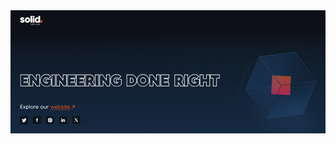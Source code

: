 <svg width="830" height="325" viewBox="0 0 830 325" fill="none" xmlns="http://www.w3.org/2000/svg">
<g clip-path="url(#clip0_800_583)">
<rect width="830" height="325" fill="#0D1117"/>
<mask id="mask0_800_583" style="mask-type:alpha" maskUnits="userSpaceOnUse" x="0" y="0" width="830" height="325">
<path d="M0 1.99999C0 0.895423 0.895431 0 2 0H830V325H2C0.895429 325 0 324.105 0 323V1.99999Z" fill="white"/>
</mask>
<g mask="url(#mask0_800_583)">
<rect opacity="0.2" width="830" height="324.773" fill="url(#paint0_linear_800_583)"/>
</g>
<g opacity="0.6" filter="url(#filter0_f_800_583)">
<path d="M669.071 309.673L612.787 214.087L712.96 210.379L784.747 255.812L797.311 333.786L669.071 309.673Z" fill="url(#paint1_linear_800_583)"/>
</g>
<path opacity="0.7" d="M619.697 208.744L717.303 199.021L771.735 272.081" stroke="url(#paint2_linear_800_583)"/>
<rect opacity="0.7" width="49.5434" height="49.5434" transform="matrix(-0.99851 -0.0545659 -0.0545659 0.99851 739.094 174.234)" fill="url(#paint3_linear_800_583)"/>
<g filter="url(#filter1_b_800_583)">
<path d="M712.876 197.807L676.045 285.921L770.989 273.861L807.826 185.73L712.876 197.807Z" fill="url(#paint4_linear_800_583)" fill-opacity="0.2"/>
<path d="M807.032 186.335L713.225 198.266L676.84 285.316L770.639 273.402L807.032 186.335Z" stroke="url(#paint5_linear_800_583)"/>
</g>
<g filter="url(#filter2_b_800_583)">
<path d="M712.873 197.805L655.683 121.624L618.845 209.755L676.043 285.92L712.873 197.805Z" fill="url(#paint6_linear_800_583)" fill-opacity="0.2"/>
<path d="M675.918 284.921L712.301 197.876L655.807 122.623L619.417 209.684L675.918 284.921Z" stroke="url(#paint7_linear_800_583)"/>
</g>
<g filter="url(#filter3_b_800_583)">
<path d="M807.823 185.738L750.626 109.574L655.682 121.634L712.873 197.815L807.823 185.738Z" fill="url(#paint8_linear_800_583)" fill-opacity="0.2"/>
<path d="M713.098 197.282L806.907 185.351L750.401 110.106L656.599 122.021L713.098 197.282Z" stroke="url(#paint9_linear_800_583)"/>
</g>
<g opacity="0.4">
<path opacity="0.6" d="M637.756 129.45L603.232 211.265L657.223 283.852" stroke="url(#paint10_linear_800_583)"/>
<path opacity="0.6" d="M636.424 119.182L596.61 212.069L649.859 283.707" stroke="url(#paint11_linear_800_583)"/>
</g>
<g opacity="0.4">
<path opacity="0.6" d="M806.213 168.391L754.4 96.2721L666.035 109.055" stroke="url(#paint12_linear_800_583)"/>
<path opacity="0.6" d="M815.671 172.597L757.169 90.1909L670 102.836" stroke="url(#paint13_linear_800_583)"/>
</g>
<path d="M27.6666 27.6055C28.2902 28.3247 29.8278 28.9326 30.8614 28.9326C31.895 28.9326 32.7407 28.7614 32.7407 28.3076C32.7407 27.8538 31.9206 27.6825 30.0926 27.3657C28.1706 27.0318 26.6757 26.1584 26.0521 25.268C25.6934 24.7628 25.4542 23.8209 25.4542 22.999C25.4542 20.6358 27.7862 18.6836 30.8614 18.6836C33.5265 18.6836 35.0897 19.2658 36.559 20.5416L33.9366 23.3415C33.1678 22.8877 32.2025 22.5709 31.2458 22.5452C29.4178 22.4938 29.2725 23.3415 30.4001 23.487C33.5778 23.9237 35.3033 24.1121 36.4138 25.5591C37.0374 26.3554 37.2765 27.2458 37.2765 28.162C37.2765 30.8334 34.7054 33.0082 30.8528 33.0082C28.7344 33.0082 26.4024 32.0236 24.9844 30.6708L27.6666 27.6055Z" fill="#F4F3F0"/>
<path d="M51.9075 25.8494C51.9075 29.8223 48.7298 33.0075 44.7662 33.0075C40.8027 33.0075 37.625 29.8223 37.625 25.8494C37.625 21.8766 40.8027 18.6914 44.7662 18.6914C48.7298 18.6914 51.9075 21.868 51.9075 25.8494ZM42.1438 25.8494C42.1438 27.4163 43.3739 28.6664 44.7662 28.6664C46.2099 28.6664 47.3887 27.4163 47.3887 25.8494C47.3887 24.2826 46.2099 23.0325 44.7662 23.0325C43.3653 23.0239 42.1438 24.2826 42.1438 25.8494Z" fill="#F4F3F0"/>
<path d="M57.2046 32.3557H52.6602V15H57.2046V32.3557Z" fill="#F4F3F0"/>
<path d="M63.0288 15H58.4844V19.3325H63.0288V15Z" fill="#F4F3F0"/>
<path d="M63.0288 20.6172H58.4844V32.3475H63.0288V20.6172Z" fill="#F4F3F0"/>
<path d="M73.5464 15H78.0908V32.3557H73.5464V31.371C72.9655 32.2358 71.838 33.0064 70.0868 33.0064C66.5504 33.0064 63.7656 29.9925 63.7656 25.797C63.7656 21.8241 66.166 18.7075 70.1381 18.7075C71.7013 18.7075 73.051 19.4267 73.5549 20.1802V15H73.5464ZM68.3101 25.8655C68.3101 27.4324 69.2924 28.9051 70.9325 28.9051C72.2565 28.9051 73.5549 27.9889 73.5549 25.8655C73.5549 23.8191 72.4701 22.8088 70.9325 22.8088C69.506 22.8088 68.3101 23.8705 68.3101 25.8655Z" fill="#F4F3F0"/>
<path d="M53.6109 38.5916C54.1661 38.5916 54.5249 38.3433 54.5249 37.9751C54.5249 37.6241 53.9099 37.5299 53.5853 37.4699C52.7738 37.3158 52.4321 37.0932 52.4321 36.6223C52.4321 36.0743 52.9275 35.6719 53.5938 35.6719C54.1576 35.6719 54.4908 35.8517 54.7983 36.1599L54.4993 36.4339C54.3284 36.2627 54.0722 36.0743 53.6365 36.0743C53.1155 36.0743 52.8336 36.2627 52.8336 36.6052C52.8336 36.8706 53.2351 36.999 53.6109 37.0675C54.2259 37.1703 54.9264 37.273 54.9264 38.0265C54.9264 38.4974 54.4566 39.0026 53.6109 39.0026C53.0471 39.0026 52.62 38.7543 52.3125 38.3775L52.6286 38.1121C52.7567 38.2577 53.0386 38.5916 53.6109 38.5916Z" fill="#F4F3F0"/>
<path d="M58.9667 37.333C58.9667 38.2577 58.2321 38.994 57.3095 38.994C56.387 38.994 55.6523 38.2577 55.6523 37.333C55.6523 36.4082 56.387 35.6719 57.3095 35.6719C58.2321 35.6719 58.9667 36.4082 58.9667 37.333ZM56.0538 37.333C56.0538 38.0265 56.6176 38.5916 57.3095 38.5916C58.0014 38.5916 58.5652 38.0265 58.5652 37.333C58.5652 36.6394 58.0014 36.0743 57.3095 36.0743C56.6176 36.0743 56.0538 36.6394 56.0538 37.333Z" fill="#F4F3F0"/>
<path d="M60.3528 35.6113V35.8168H60.9422V36.2192H60.3528V38.8393H59.9513V36.2192H59.6523V35.8168H59.9513V35.5685C59.9513 34.8407 60.2759 34.6523 60.7286 34.6523C60.8568 34.6523 60.9764 34.6695 61.1216 34.7037L61.0191 35.0805C60.6091 35.0034 60.3528 35.012 60.3528 35.6113Z" fill="#F4F3F0"/>
<path d="M62.7709 38.9916C62.2498 38.9916 62.1046 38.632 62.1046 38.0327V36.2175H61.7031V35.815H62.1046V34.8047H62.5061V35.815H63.1724V36.2175H62.5061V38.144C62.5061 38.5121 62.6855 38.6663 63.1297 38.4779L63.2236 38.8718C63.1638 38.9231 62.9332 38.9916 62.7709 38.9916Z" fill="#F4F3F0"/>
<path d="M68.4646 35.8164L67.3797 38.8389H66.9783L66.1753 36.4072L65.3723 38.8389H64.9708L63.8945 35.8164H64.3302L65.1759 38.2138L65.9703 35.8164H66.4059L67.1918 38.2138L68.0375 35.8164H68.4646V35.8164Z" fill="#F4F3F0"/>
<path d="M71.7198 38.8407H71.3183V38.4468C71.1902 38.7122 70.6777 38.9948 70.131 38.9948C69.4476 38.9948 68.918 38.5838 68.918 37.9331C68.918 37.4364 69.2853 36.9484 70.1993 36.9484C70.6606 36.9484 71.0877 37.0083 71.2671 37.0255C71.2244 36.6487 71.1475 36.0494 70.2933 36.0494C69.8234 36.0494 69.4561 36.2377 69.2853 36.3576L69.0803 36.0408C69.4305 35.7668 69.9259 35.6641 70.2335 35.6641C70.8741 35.6641 71.2329 35.8781 71.4379 36.2035C71.66 36.546 71.7027 37.034 71.7027 37.6334V38.8407H71.7198ZM71.2671 37.9502C71.3098 37.8474 71.3183 37.719 71.3098 37.4193C71.3098 37.4108 70.6349 37.3508 70.131 37.3508C69.6782 37.3508 69.328 37.5392 69.3195 37.9245C69.328 38.2927 69.5672 38.5924 70.1224 38.5924C70.8058 38.5924 71.1475 38.2242 71.2671 37.9502Z" fill="#F4F3F0"/>
<path d="M74.5226 35.8431L74.3005 36.2199C74.2322 36.1599 74.1468 36.0743 73.8478 36.0743C73.3438 36.0743 73.1046 36.5623 73.1046 36.9905V38.8399H72.7031V35.8174H73.1046V36.0657C73.2242 35.8945 73.6171 35.6719 73.9503 35.6719C74.1468 35.6719 74.3176 35.6976 74.5226 35.8431Z" fill="#F4F3F0"/>
<path d="M76.5456 38.994C75.606 38.994 74.9141 38.2577 74.9141 37.333C74.9141 36.4082 75.6231 35.6719 76.52 35.6719C77.3828 35.6719 78.0747 36.2969 78.0747 37.2216C78.0747 37.3672 78.0661 37.4528 78.032 37.5556H75.3155C75.3839 38.0522 75.7939 38.5916 76.5371 38.5916C77.1179 38.5916 77.4084 38.3176 77.5707 38.0864L77.9295 38.2748C77.6476 38.6687 77.2205 38.994 76.5456 38.994ZM76.5371 36.0743C75.8195 36.0743 75.3668 36.6137 75.3241 37.1531H77.6732C77.6476 36.5538 77.229 36.0743 76.5371 36.0743Z" fill="#F4F3F0"/>
<rect x="78.8203" y="26.8555" width="5.467" height="5.47985" fill="url(#paint14_linear_800_583)"/>
<mask id="path-31-outside-1_800_583" maskUnits="userSpaceOnUse" x="25" y="168" width="527" height="34" fill="black">
<rect fill="white" x="25" y="168" width="527" height="34"/>
<path d="M46.645 178.291H34.438V181.762H44.773V188.08H34.438V191.629H46.645V199H27.067V170.92H46.645V178.291ZM68.6565 186.013V170.92H76.0275V199H69.8265L58.2825 183.907V199H50.9115V170.92H57.1125L68.6565 186.013ZM94.3521 182.581H106.442V194.554C103.426 198.22 99.3961 200.053 94.3521 200.053C91.7001 200.105 89.1911 199.455 86.8251 198.103C84.4591 196.725 82.5871 194.853 81.2091 192.487C79.8571 190.121 79.2071 187.612 79.2591 184.96C79.2071 182.308 79.8571 179.812 81.2091 177.472C82.5871 175.106 84.4591 173.234 86.8251 171.856C89.1911 170.478 91.7001 169.815 94.3521 169.867C98.8761 169.867 102.412 171.336 104.96 174.274L99.6171 179.305C98.3691 177.927 96.5751 177.238 94.2351 177.238C91.9471 177.238 90.1011 177.953 88.6971 179.383C87.3191 180.813 86.6301 182.672 86.6301 184.96C86.6301 187.248 87.3191 189.107 88.6971 190.537C90.1271 191.915 91.9731 192.604 94.2351 192.604C96.2371 192.604 97.8491 192.123 99.0711 191.161V188.821L94.3521 188.86V182.581ZM117.126 199H109.755V170.92H117.126V199ZM139.23 186.013V170.92H146.601V199H140.4L128.856 183.907V199H121.485V170.92H127.686L139.23 186.013ZM170.424 178.291H158.217V181.762H168.552V188.08H158.217V191.629H170.424V199H150.846V170.92H170.424V178.291ZM194.152 178.291H181.945V181.762H192.28V188.08H181.945V191.629H194.152V199H174.574V170.92H194.152V178.291ZM221.467 199H213.277L208.324 190.303H205.789V199H198.418V170.92H209.572C212.328 170.92 214.655 171.856 216.553 173.728C218.477 175.6 219.439 177.862 219.439 180.514C219.439 182.1 219.062 183.582 218.308 184.96C217.554 186.312 216.514 187.43 215.188 188.314L221.467 199ZM205.789 178.291V183.985H208.285C209.507 183.985 210.443 183.712 211.093 183.166C211.743 182.62 212.068 181.866 212.068 180.904C212.068 179.162 210.924 178.291 208.636 178.291H205.789ZM231.46 199H224.089V170.92H231.46V199ZM253.564 186.013V170.92H260.935V199H254.734L243.19 183.907V199H235.819V170.92H242.02L253.564 186.013ZM279.259 182.581H291.349V194.554C288.333 198.22 284.303 200.053 279.259 200.053C276.607 200.105 274.098 199.455 271.732 198.103C269.366 196.725 267.494 194.853 266.116 192.487C264.764 190.121 264.114 187.612 264.166 184.96C264.114 182.308 264.764 179.812 266.116 177.472C267.494 175.106 269.366 173.234 271.732 171.856C274.098 170.478 276.607 169.815 279.259 169.867C283.783 169.867 287.319 171.336 289.867 174.274L284.524 179.305C283.276 177.927 281.482 177.238 279.142 177.238C276.854 177.238 275.008 177.953 273.604 179.383C272.226 180.813 271.537 182.672 271.537 184.96C271.537 187.248 272.226 189.107 273.604 190.537C275.034 191.915 276.88 192.604 279.142 192.604C281.144 192.604 282.756 192.123 283.978 191.161V188.821L279.259 188.86V182.581ZM331.994 184.96C332.072 188.73 330.694 192.032 327.86 194.866C325.052 197.7 321.75 199.078 317.954 199H307.229V170.92H317.954C320.424 170.868 322.751 171.492 324.935 172.792C327.119 174.066 328.848 175.795 330.122 177.979C331.422 180.163 332.046 182.49 331.994 184.96ZM314.6 178.291V191.629H317.798C319.774 191.629 321.412 191.018 322.712 189.796C323.986 188.548 324.623 186.936 324.623 184.96C324.623 182.958 323.986 181.359 322.712 180.163C321.412 178.915 319.774 178.291 317.798 178.291H314.6ZM364.392 184.96C364.444 187.612 363.781 190.121 362.403 192.487C361.025 194.853 359.153 196.725 356.787 198.103C354.447 199.455 351.951 200.105 349.299 200.053C346.647 200.105 344.138 199.455 341.772 198.103C339.406 196.725 337.534 194.853 336.156 192.487C334.804 190.121 334.154 187.612 334.206 184.96C334.154 182.308 334.804 179.812 336.156 177.472C337.534 175.106 339.406 173.234 341.772 171.856C344.138 170.478 346.647 169.815 349.299 169.867C353.355 169.789 356.904 171.271 359.946 174.313C362.988 177.355 364.47 180.904 364.392 184.96ZM343.839 179.461C342.331 180.969 341.577 182.802 341.577 184.96C341.577 187.118 342.331 188.964 343.839 190.498C345.347 192.006 347.167 192.76 349.299 192.76C351.431 192.76 353.251 192.006 354.759 190.498C356.267 188.964 357.021 187.118 357.021 184.96C357.021 182.802 356.267 180.969 354.759 179.461C353.251 177.927 351.431 177.16 349.299 177.16C347.167 177.16 345.347 177.927 343.839 179.461ZM385.379 186.013V170.92H392.75V199H386.549L375.005 183.907V199H367.634V170.92H373.835L385.379 186.013ZM416.574 178.291H404.367V181.762H414.702V188.08H404.367V191.629H416.574V199H396.996V170.92H416.574V178.291ZM456.534 199H448.344L443.391 190.303H440.856V199H433.485V170.92H444.639C447.395 170.92 449.722 171.856 451.62 173.728C453.544 175.6 454.506 177.862 454.506 180.514C454.506 182.1 454.129 183.582 453.375 184.96C452.621 186.312 451.581 187.43 450.255 188.314L456.534 199ZM440.856 178.291V183.985H443.352C444.574 183.985 445.51 183.712 446.16 183.166C446.81 182.62 447.135 181.866 447.135 180.904C447.135 179.162 445.991 178.291 443.703 178.291H440.856ZM466.527 199H459.156V170.92H466.527V199ZM484.847 182.581H496.937V194.554C493.921 198.22 489.891 200.053 484.847 200.053C482.195 200.105 479.686 199.455 477.32 198.103C474.954 196.725 473.082 194.853 471.704 192.487C470.352 190.121 469.702 187.612 469.754 184.96C469.702 182.308 470.352 179.812 471.704 177.472C473.082 175.106 474.954 173.234 477.32 171.856C479.686 170.478 482.195 169.815 484.847 169.867C489.371 169.867 492.907 171.336 495.455 174.274L490.112 179.305C488.864 177.927 487.07 177.238 484.73 177.238C482.442 177.238 480.596 177.953 479.192 179.383C477.814 180.813 477.125 182.672 477.125 184.96C477.125 187.248 477.814 189.107 479.192 190.537C480.622 191.915 482.468 192.604 484.73 192.604C486.732 192.604 488.344 192.123 489.566 191.161V188.821L484.847 188.86V182.581ZM524.274 199H516.903V188.626H507.387V199H500.016V170.92H507.387V181.255H516.903V170.92H524.274V199ZM549.687 178.291H542.199V199H534.828V178.291H527.301V170.92H549.687V178.291Z"/>
</mask>
<path d="M46.645 178.291V179.791H48.145V178.291H46.645ZM34.438 178.291V176.791H32.938V178.291H34.438ZM34.438 181.762H32.938V183.262H34.438V181.762ZM44.773 181.762H46.273V180.262H44.773V181.762ZM44.773 188.08V189.58H46.273V188.08H44.773ZM34.438 188.08V186.58H32.938V188.08H34.438ZM34.438 191.629H32.938V193.129H34.438V191.629ZM46.645 191.629H48.145V190.129H46.645V191.629ZM46.645 199V200.5H48.145V199H46.645ZM27.067 199H25.567V200.5H27.067V199ZM27.067 170.92V169.42H25.567V170.92H27.067ZM46.645 170.92H48.145V169.42H46.645V170.92ZM46.645 176.791H34.438V179.791H46.645V176.791ZM32.938 178.291V181.762H35.938V178.291H32.938ZM34.438 183.262H44.773V180.262H34.438V183.262ZM43.273 181.762V188.08H46.273V181.762H43.273ZM44.773 186.58H34.438V189.58H44.773V186.58ZM32.938 188.08V191.629H35.938V188.08H32.938ZM34.438 193.129H46.645V190.129H34.438V193.129ZM45.145 191.629V199H48.145V191.629H45.145ZM46.645 197.5H27.067V200.5H46.645V197.5ZM28.567 199V170.92H25.567V199H28.567ZM27.067 172.42H46.645V169.42H27.067V172.42ZM45.145 170.92V178.291H48.145V170.92H45.145ZM68.6565 186.013L67.4651 186.924L70.1565 190.443V186.013H68.6565ZM68.6565 170.92V169.42H67.1565V170.92H68.6565ZM76.0275 170.92H77.5275V169.42H76.0275V170.92ZM76.0275 199V200.5H77.5275V199H76.0275ZM69.8265 199L68.6351 199.911L69.0854 200.5H69.8265V199ZM58.2825 183.907L59.474 182.996L56.7825 179.477V183.907H58.2825ZM58.2825 199V200.5H59.7825V199H58.2825ZM50.9115 199H49.4115V200.5H50.9115V199ZM50.9115 170.92V169.42H49.4115V170.92H50.9115ZM57.1125 170.92L58.304 170.009L57.8537 169.42H57.1125V170.92ZM70.1565 186.013V170.92H67.1565V186.013H70.1565ZM68.6565 172.42H76.0275V169.42H68.6565V172.42ZM74.5275 170.92V199H77.5275V170.92H74.5275ZM76.0275 197.5H69.8265V200.5H76.0275V197.5ZM71.018 198.089L59.474 182.996L57.0911 184.818L68.6351 199.911L71.018 198.089ZM56.7825 183.907V199H59.7825V183.907H56.7825ZM58.2825 197.5H50.9115V200.5H58.2825V197.5ZM52.4115 199V170.92H49.4115V199H52.4115ZM50.9115 172.42H57.1125V169.42H50.9115V172.42ZM55.9211 171.831L67.4651 186.924L69.848 185.102L58.304 170.009L55.9211 171.831ZM94.3521 182.581V181.081H92.8521V182.581H94.3521ZM106.442 182.581H107.942V181.081H106.442V182.581ZM106.442 194.554L107.6 195.507L107.942 195.092V194.554H106.442ZM94.3521 200.053V198.553H94.3374L94.3226 198.553L94.3521 200.053ZM86.8251 198.103L86.0701 199.399L86.0808 199.405L86.8251 198.103ZM81.2091 192.487L79.9066 193.231L79.9129 193.242L81.2091 192.487ZM79.2591 184.96L80.7588 184.989L80.7593 184.96L80.7588 184.931L79.2591 184.96ZM81.2091 177.472L79.9129 176.717L79.9103 176.722L81.2091 177.472ZM86.8251 171.856L86.0701 170.56L86.0701 170.56L86.8251 171.856ZM94.3521 169.867L94.3227 171.367L94.3374 171.367H94.3521V169.867ZM104.96 174.274L105.988 175.366L107.037 174.379L106.093 173.291L104.96 174.274ZM99.6171 179.305L98.5052 180.312L99.5319 181.446L100.645 180.397L99.6171 179.305ZM88.6971 179.383L87.6267 178.332L87.6169 178.342L88.6971 179.383ZM88.6971 190.537L87.6169 191.578L87.6362 191.598L87.6562 191.617L88.6971 190.537ZM99.0711 191.161L99.9989 192.34L100.571 191.889V191.161H99.0711ZM99.0711 188.821H100.571V187.309L99.0587 187.321L99.0711 188.821ZM94.3521 188.86H92.8521V190.372L94.3645 190.36L94.3521 188.86ZM94.3521 184.081H106.442V181.081H94.3521V184.081ZM104.942 182.581V194.554H107.942V182.581H104.942ZM105.284 193.601C102.572 196.897 98.9797 198.553 94.3521 198.553V201.553C99.8124 201.553 104.28 199.543 107.6 195.507L105.284 193.601ZM94.3226 198.553C91.9493 198.6 89.7067 198.022 87.5693 196.801L86.0808 199.405C88.6754 200.888 91.4508 201.61 94.3815 201.553L94.3226 198.553ZM87.58 196.807C85.4382 195.559 83.7527 193.874 82.5052 191.732L79.9129 193.242C81.4214 195.832 83.4799 197.891 86.0701 199.399L87.58 196.807ZM82.5114 191.743C81.29 189.605 80.7122 187.363 80.7588 184.989L77.7593 184.931C77.7019 187.861 78.4241 190.637 79.9067 193.231L82.5114 191.743ZM80.7588 184.931C80.7122 182.557 81.2899 180.33 82.5079 178.222L79.9103 176.722C78.4242 179.294 77.7019 182.059 77.7593 184.989L80.7588 184.931ZM82.5052 178.227C83.7527 176.085 85.4382 174.4 87.58 173.152L86.0701 170.56C83.4799 172.068 81.4214 174.127 79.9129 176.717L82.5052 178.227ZM87.58 173.152C89.7162 171.908 91.955 171.32 94.3227 171.367L94.3815 168.367C91.4451 168.31 88.6659 169.048 86.0701 170.56L87.58 173.152ZM94.3521 171.367C98.5198 171.367 101.611 172.702 103.827 175.257L106.093 173.291C103.213 169.97 99.2324 168.367 94.3521 168.367V171.367ZM103.932 173.182L98.5888 178.213L100.645 180.397L105.988 175.366L103.932 173.182ZM100.729 178.298C99.1263 176.529 96.8813 175.738 94.2351 175.738V178.738C96.2688 178.738 97.6118 179.325 98.5052 180.312L100.729 178.298ZM94.2351 175.738C91.6066 175.738 89.3535 176.573 87.6267 178.332L89.7674 180.434C90.8486 179.333 92.2875 178.738 94.2351 178.738V175.738ZM87.6169 178.342C85.9284 180.094 85.1301 182.347 85.1301 184.96H88.1301C88.1301 182.997 88.7097 181.532 89.7772 180.424L87.6169 178.342ZM85.1301 184.96C85.1301 187.573 85.9284 189.826 87.6169 191.578L89.7772 189.496C88.7097 188.388 88.1301 186.923 88.1301 184.96H85.1301ZM87.6562 191.617C89.4051 193.302 91.6432 194.104 94.2351 194.104V191.104C92.3029 191.104 90.849 190.528 89.7379 189.457L87.6562 191.617ZM94.2351 194.104C96.4759 194.104 98.4447 193.563 99.9989 192.34L98.1432 189.982C97.2534 190.683 95.9982 191.104 94.2351 191.104V194.104ZM100.571 191.161V188.821H97.5711V191.161H100.571ZM99.0587 187.321L94.3397 187.36L94.3645 190.36L99.0835 190.321L99.0587 187.321ZM95.8521 188.86V182.581H92.8521V188.86H95.8521ZM117.126 199V200.5H118.626V199H117.126ZM109.755 199H108.255V200.5H109.755V199ZM109.755 170.92V169.42H108.255V170.92H109.755ZM117.126 170.92H118.626V169.42H117.126V170.92ZM117.126 197.5H109.755V200.5H117.126V197.5ZM111.255 199V170.92H108.255V199H111.255ZM109.755 172.42H117.126V169.42H109.755V172.42ZM115.626 170.92V199H118.626V170.92H115.626ZM139.23 186.013L138.038 186.924L140.73 190.443V186.013H139.23ZM139.23 170.92V169.42H137.73V170.92H139.23ZM146.601 170.92H148.101V169.42H146.601V170.92ZM146.601 199V200.5H148.101V199H146.601ZM140.4 199L139.208 199.911L139.659 200.5H140.4V199ZM128.856 183.907L130.047 182.996L127.356 179.477V183.907H128.856ZM128.856 199V200.5H130.356V199H128.856ZM121.485 199H119.985V200.5H121.485V199ZM121.485 170.92V169.42H119.985V170.92H121.485ZM127.686 170.92L128.877 170.009L128.427 169.42H127.686V170.92ZM140.73 186.013V170.92H137.73V186.013H140.73ZM139.23 172.42H146.601V169.42H139.23V172.42ZM145.101 170.92V199H148.101V170.92H145.101ZM146.601 197.5H140.4V200.5H146.601V197.5ZM141.591 198.089L130.047 182.996L127.664 184.818L139.208 199.911L141.591 198.089ZM127.356 183.907V199H130.356V183.907H127.356ZM128.856 197.5H121.485V200.5H128.856V197.5ZM122.985 199V170.92H119.985V199H122.985ZM121.485 172.42H127.686V169.42H121.485V172.42ZM126.494 171.831L138.038 186.924L140.421 185.102L128.877 170.009L126.494 171.831ZM170.424 178.291V179.791H171.924V178.291H170.424ZM158.217 178.291V176.791H156.717V178.291H158.217ZM158.217 181.762H156.717V183.262H158.217V181.762ZM168.552 181.762H170.052V180.262H168.552V181.762ZM168.552 188.08V189.58H170.052V188.08H168.552ZM158.217 188.08V186.58H156.717V188.08H158.217ZM158.217 191.629H156.717V193.129H158.217V191.629ZM170.424 191.629H171.924V190.129H170.424V191.629ZM170.424 199V200.5H171.924V199H170.424ZM150.846 199H149.346V200.5H150.846V199ZM150.846 170.92V169.42H149.346V170.92H150.846ZM170.424 170.92H171.924V169.42H170.424V170.92ZM170.424 176.791H158.217V179.791H170.424V176.791ZM156.717 178.291V181.762H159.717V178.291H156.717ZM158.217 183.262H168.552V180.262H158.217V183.262ZM167.052 181.762V188.08H170.052V181.762H167.052ZM168.552 186.58H158.217V189.58H168.552V186.58ZM156.717 188.08V191.629H159.717V188.08H156.717ZM158.217 193.129H170.424V190.129H158.217V193.129ZM168.924 191.629V199H171.924V191.629H168.924ZM170.424 197.5H150.846V200.5H170.424V197.5ZM152.346 199V170.92H149.346V199H152.346ZM150.846 172.42H170.424V169.42H150.846V172.42ZM168.924 170.92V178.291H171.924V170.92H168.924ZM194.152 178.291V179.791H195.652V178.291H194.152ZM181.945 178.291V176.791H180.445V178.291H181.945ZM181.945 181.762H180.445V183.262H181.945V181.762ZM192.28 181.762H193.78V180.262H192.28V181.762ZM192.28 188.08V189.58H193.78V188.08H192.28ZM181.945 188.08V186.58H180.445V188.08H181.945ZM181.945 191.629H180.445V193.129H181.945V191.629ZM194.152 191.629H195.652V190.129H194.152V191.629ZM194.152 199V200.5H195.652V199H194.152ZM174.574 199H173.074V200.5H174.574V199ZM174.574 170.92V169.42H173.074V170.92H174.574ZM194.152 170.92H195.652V169.42H194.152V170.92ZM194.152 176.791H181.945V179.791H194.152V176.791ZM180.445 178.291V181.762H183.445V178.291H180.445ZM181.945 183.262H192.28V180.262H181.945V183.262ZM190.78 181.762V188.08H193.78V181.762H190.78ZM192.28 186.58H181.945V189.58H192.28V186.58ZM180.445 188.08V191.629H183.445V188.08H180.445ZM181.945 193.129H194.152V190.129H181.945V193.129ZM192.652 191.629V199H195.652V191.629H192.652ZM194.152 197.5H174.574V200.5H194.152V197.5ZM176.074 199V170.92H173.074V199H176.074ZM174.574 172.42H194.152V169.42H174.574V172.42ZM192.652 170.92V178.291H195.652V170.92H192.652ZM221.467 199V200.5H224.089L222.761 198.24L221.467 199ZM213.277 199L211.974 199.742L212.405 200.5H213.277V199ZM208.324 190.303L209.628 189.561L209.196 188.803H208.324V190.303ZM205.789 190.303V188.803H204.289V190.303H205.789ZM205.789 199V200.5H207.289V199H205.789ZM198.418 199H196.918V200.5H198.418V199ZM198.418 170.92V169.42H196.918V170.92H198.418ZM216.553 173.728L215.5 174.796L215.507 174.803L216.553 173.728ZM218.308 184.96L219.618 185.691L219.624 185.68L218.308 184.96ZM215.188 188.314L214.356 187.066L213.177 187.852L213.895 189.074L215.188 188.314ZM205.789 178.291V176.791H204.289V178.291H205.789ZM205.789 183.985H204.289V185.485H205.789V183.985ZM221.467 197.5H213.277V200.5H221.467V197.5ZM214.581 198.258L209.628 189.561L207.021 191.045L211.974 199.742L214.581 198.258ZM208.324 188.803H205.789V191.803H208.324V188.803ZM204.289 190.303V199H207.289V190.303H204.289ZM205.789 197.5H198.418V200.5H205.789V197.5ZM199.918 199V170.92H196.918V199H199.918ZM198.418 172.42H209.572V169.42H198.418V172.42ZM209.572 172.42C211.949 172.42 213.893 173.211 215.5 174.796L217.607 172.66C215.418 170.501 212.708 169.42 209.572 169.42V172.42ZM215.507 174.803C217.145 176.397 217.939 178.273 217.939 180.514H220.939C220.939 177.451 219.81 174.803 217.599 172.653L215.507 174.803ZM217.939 180.514C217.939 181.851 217.624 183.085 216.992 184.24L219.624 185.68C220.5 184.079 220.939 182.349 220.939 180.514H217.939ZM216.998 184.229C216.364 185.367 215.49 186.31 214.356 187.066L216.02 189.562C217.539 188.55 218.745 187.257 219.618 185.691L216.998 184.229ZM213.895 189.074L220.174 199.76L222.761 198.24L216.482 187.554L213.895 189.074ZM204.289 178.291V183.985H207.289V178.291H204.289ZM205.789 185.485H208.285V182.485H205.789V185.485ZM208.285 185.485C209.708 185.485 211.041 185.169 212.058 184.315L210.129 182.017C209.846 182.255 209.306 182.485 208.285 182.485V185.485ZM212.058 184.315C213.095 183.444 213.568 182.243 213.568 180.904H210.568C210.568 181.489 210.392 181.796 210.129 182.017L212.058 184.315ZM213.568 180.904C213.568 179.675 213.144 178.531 212.119 177.751C211.172 177.029 209.928 176.791 208.636 176.791V179.791C209.633 179.791 210.105 179.988 210.302 180.138C210.421 180.229 210.568 180.391 210.568 180.904H213.568ZM208.636 176.791H205.789V179.791H208.636V176.791ZM231.46 199V200.5H232.96V199H231.46ZM224.089 199H222.589V200.5H224.089V199ZM224.089 170.92V169.42H222.589V170.92H224.089ZM231.46 170.92H232.96V169.42H231.46V170.92ZM231.46 197.5H224.089V200.5H231.46V197.5ZM225.589 199V170.92H222.589V199H225.589ZM224.089 172.42H231.46V169.42H224.089V172.42ZM229.96 170.92V199H232.96V170.92H229.96ZM253.564 186.013L252.372 186.924L255.064 190.443V186.013H253.564ZM253.564 170.92V169.42H252.064V170.92H253.564ZM260.935 170.92H262.435V169.42H260.935V170.92ZM260.935 199V200.5H262.435V199H260.935ZM254.734 199L253.542 199.911L253.993 200.5H254.734V199ZM243.19 183.907L244.381 182.996L241.69 179.477V183.907H243.19ZM243.19 199V200.5H244.69V199H243.19ZM235.819 199H234.319V200.5H235.819V199ZM235.819 170.92V169.42H234.319V170.92H235.819ZM242.02 170.92L243.211 170.009L242.761 169.42H242.02V170.92ZM255.064 186.013V170.92H252.064V186.013H255.064ZM253.564 172.42H260.935V169.42H253.564V172.42ZM259.435 170.92V199H262.435V170.92H259.435ZM260.935 197.5H254.734V200.5H260.935V197.5ZM255.925 198.089L244.381 182.996L241.998 184.818L253.542 199.911L255.925 198.089ZM241.69 183.907V199H244.69V183.907H241.69ZM243.19 197.5H235.819V200.5H243.19V197.5ZM237.319 199V170.92H234.319V199H237.319ZM235.819 172.42H242.02V169.42H235.819V172.42ZM240.828 171.831L252.372 186.924L254.755 185.102L243.211 170.009L240.828 171.831ZM279.259 182.581V181.081H277.759V182.581H279.259ZM291.349 182.581H292.849V181.081H291.349V182.581ZM291.349 194.554L292.508 195.507L292.849 195.092V194.554H291.349ZM279.259 200.053V198.553H279.245L279.23 198.553L279.259 200.053ZM271.732 198.103L270.977 199.399L270.988 199.405L271.732 198.103ZM266.116 192.487L264.814 193.231L264.82 193.242L266.116 192.487ZM264.166 184.96L265.666 184.989L265.667 184.96L265.666 184.931L264.166 184.96ZM266.116 177.472L264.82 176.717L264.817 176.722L266.116 177.472ZM271.732 171.856L270.977 170.56L270.977 170.56L271.732 171.856ZM279.259 169.867L279.23 171.367L279.245 171.367H279.259V169.867ZM289.867 174.274L290.896 175.366L291.944 174.379L291 173.291L289.867 174.274ZM284.524 179.305L283.412 180.312L284.439 181.446L285.553 180.397L284.524 179.305ZM273.604 179.383L272.534 178.332L272.524 178.342L273.604 179.383ZM273.604 190.537L272.524 191.578L272.543 191.598L272.563 191.617L273.604 190.537ZM283.978 191.161L284.906 192.34L285.478 191.889V191.161H283.978ZM283.978 188.821H285.478V187.309L283.966 187.321L283.978 188.821ZM279.259 188.86H277.759V190.372L279.272 190.36L279.259 188.86ZM279.259 184.081H291.349V181.081H279.259V184.081ZM289.849 182.581V194.554H292.849V182.581H289.849ZM290.191 193.601C287.48 196.897 283.887 198.553 279.259 198.553V201.553C284.72 201.553 289.187 199.543 292.508 195.507L290.191 193.601ZM279.23 198.553C276.857 198.6 274.614 198.022 272.476 196.801L270.988 199.405C273.583 200.888 276.358 201.61 279.289 201.553L279.23 198.553ZM272.487 196.807C270.345 195.559 268.66 193.874 267.412 191.732L264.82 193.242C266.329 195.832 268.387 197.891 270.977 199.399L272.487 196.807ZM267.419 191.743C266.197 189.605 265.619 187.363 265.666 184.989L262.667 184.931C262.609 187.861 263.331 190.637 264.814 193.231L267.419 191.743ZM265.666 184.931C265.619 182.557 266.197 180.33 267.415 178.222L264.817 176.722C263.331 179.294 262.609 182.059 262.667 184.989L265.666 184.931ZM267.412 178.227C268.66 176.085 270.345 174.4 272.487 173.152L270.977 170.56C268.387 172.068 266.329 174.127 264.82 176.717L267.412 178.227ZM272.487 173.152C274.623 171.908 276.862 171.32 279.23 171.367L279.289 168.367C276.352 168.31 273.573 169.048 270.977 170.56L272.487 173.152ZM279.259 171.367C283.427 171.367 286.519 172.702 288.734 175.257L291 173.291C288.12 169.97 284.14 168.367 279.259 168.367V171.367ZM288.839 173.182L283.496 178.213L285.553 180.397L290.896 175.366L288.839 173.182ZM285.636 178.298C284.034 176.529 281.789 175.738 279.142 175.738V178.738C281.176 178.738 282.519 179.325 283.412 180.312L285.636 178.298ZM279.142 175.738C276.514 175.738 274.261 176.573 272.534 178.332L274.675 180.434C275.756 179.333 277.195 178.738 279.142 178.738V175.738ZM272.524 178.342C270.836 180.094 270.037 182.347 270.037 184.96H273.037C273.037 182.997 273.617 181.532 274.684 180.424L272.524 178.342ZM270.037 184.96C270.037 187.573 270.836 189.826 272.524 191.578L274.684 189.496C273.617 188.388 273.037 186.923 273.037 184.96H270.037ZM272.563 191.617C274.312 193.302 276.55 194.104 279.142 194.104V191.104C277.21 191.104 275.756 190.528 274.645 189.457L272.563 191.617ZM279.142 194.104C281.383 194.104 283.352 193.563 284.906 192.34L283.05 189.982C282.161 190.683 280.905 191.104 279.142 191.104V194.104ZM285.478 191.161V188.821H282.478V191.161H285.478ZM283.966 187.321L279.247 187.36L279.272 190.36L283.991 190.321L283.966 187.321ZM280.759 188.86V182.581H277.759V188.86H280.759ZM331.994 184.96L330.494 184.928L330.494 184.96L330.494 184.991L331.994 184.96ZM327.86 194.866L326.799 193.805L326.794 193.81L327.86 194.866ZM317.954 199L317.985 197.5L317.969 197.5H317.954V199ZM307.229 199H305.729V200.5H307.229V199ZM307.229 170.92V169.42H305.729V170.92H307.229ZM317.954 170.92V172.42H317.97L317.986 172.42L317.954 170.92ZM324.935 172.792L324.168 174.081L324.179 174.088L324.935 172.792ZM330.122 177.979L328.826 178.735L328.833 178.746L330.122 177.979ZM314.6 178.291V176.791H313.1V178.291H314.6ZM314.6 191.629H313.1V193.129H314.6V191.629ZM322.712 189.796L323.739 190.889L323.751 190.878L323.762 190.868L322.712 189.796ZM322.712 180.163L321.673 181.245L321.679 181.251L321.685 181.257L322.712 180.163ZM330.494 184.991C330.563 188.325 329.365 191.24 326.799 193.805L328.921 195.927C332.023 192.824 333.581 189.135 333.494 184.929L330.494 184.991ZM326.794 193.81C324.259 196.369 321.347 197.569 317.985 197.5L317.923 200.5C322.153 200.587 325.845 199.031 328.926 195.922L326.794 193.81ZM317.954 197.5H307.229V200.5H317.954V197.5ZM308.729 199V170.92H305.729V199H308.729ZM307.229 172.42H317.954V169.42H307.229V172.42ZM317.986 172.42C320.166 172.374 322.218 172.92 324.168 174.081L325.702 171.503C323.284 170.064 320.682 169.362 317.922 169.42L317.986 172.42ZM324.179 174.088C326.14 175.231 327.683 176.774 328.826 178.735L331.418 177.223C330.013 174.816 328.098 172.901 325.691 171.496L324.179 174.088ZM328.833 178.746C329.994 180.696 330.54 182.748 330.494 184.928L333.494 184.992C333.552 182.232 332.85 179.63 331.411 177.212L328.833 178.746ZM313.1 178.291V191.629H316.1V178.291H313.1ZM314.6 193.129H317.798V190.129H314.6V193.129ZM317.798 193.129C320.111 193.129 322.13 192.401 323.739 190.889L321.685 188.703C320.694 189.635 319.437 190.129 317.798 190.129V193.129ZM323.762 190.868C325.356 189.306 326.123 187.291 326.123 184.96H323.123C323.123 186.581 322.616 187.79 321.662 188.724L323.762 190.868ZM326.123 184.96C326.123 182.61 325.36 180.591 323.739 179.069L321.685 181.257C322.612 182.127 323.123 183.306 323.123 184.96H326.123ZM323.751 179.081C322.143 177.538 320.12 176.791 317.798 176.791V179.791C319.428 179.791 320.681 180.292 321.673 181.245L323.751 179.081ZM317.798 176.791H314.6V179.791H317.798V176.791ZM364.392 184.96L362.893 184.931L362.892 184.96L362.893 184.989L364.392 184.96ZM362.403 192.487L363.7 193.242L363.7 193.242L362.403 192.487ZM356.787 198.103L357.538 199.402L357.542 199.399L356.787 198.103ZM349.299 200.053L349.329 198.553L349.299 198.553L349.27 198.553L349.299 200.053ZM341.772 198.103L341.017 199.399L341.028 199.405L341.772 198.103ZM336.156 192.487L334.854 193.231L334.86 193.242L336.156 192.487ZM334.206 184.96L335.706 184.989L335.707 184.96L335.706 184.931L334.206 184.96ZM336.156 177.472L334.86 176.717L334.858 176.722L336.156 177.472ZM341.772 171.856L341.017 170.56L341.017 170.56L341.772 171.856ZM349.299 169.867L349.27 171.367L349.299 171.367L349.328 171.367L349.299 169.867ZM359.946 174.313L358.886 175.374L358.886 175.374L359.946 174.313ZM343.839 179.461L344.9 180.522L344.909 180.513L343.839 179.461ZM343.839 190.498L342.77 191.55L342.779 191.559L343.839 190.498ZM354.759 190.498L355.82 191.559L355.829 191.55L354.759 190.498ZM354.759 179.461L353.69 180.513L353.699 180.522L354.759 179.461ZM362.893 184.989C362.939 187.357 362.351 189.596 361.107 191.732L363.7 193.242C365.211 190.646 365.95 187.867 365.892 184.931L362.893 184.989ZM361.107 191.732C359.86 193.874 358.174 195.559 356.032 196.807L357.542 199.399C360.132 197.891 362.191 195.832 363.7 193.242L361.107 191.732ZM356.037 196.804C353.929 198.022 351.702 198.6 349.329 198.553L349.27 201.553C352.201 201.61 354.966 200.888 357.538 199.402L356.037 196.804ZM349.27 198.553C346.897 198.6 344.654 198.022 342.517 196.801L341.028 199.405C343.623 200.888 346.398 201.61 349.329 201.553L349.27 198.553ZM342.527 196.807C340.385 195.559 338.7 193.874 337.453 191.732L334.86 193.242C336.369 195.832 338.427 197.891 341.017 199.399L342.527 196.807ZM337.459 191.743C336.237 189.605 335.659 187.363 335.706 184.989L332.707 184.931C332.649 187.861 333.371 190.637 334.854 193.231L337.459 191.743ZM335.706 184.931C335.659 182.557 336.237 180.33 337.455 178.222L334.858 176.722C333.371 179.294 332.649 182.059 332.707 184.989L335.706 184.931ZM337.453 178.227C338.7 176.085 340.385 174.4 342.527 173.152L341.017 170.56C338.427 172.068 336.369 174.127 334.86 176.717L337.453 178.227ZM342.527 173.152C344.663 171.908 346.902 171.32 349.27 171.367L349.329 168.367C346.392 168.31 343.613 169.048 341.017 170.56L342.527 173.152ZM349.328 171.367C352.95 171.297 356.113 172.601 358.886 175.374L361.007 173.252C357.696 169.941 353.761 168.281 349.27 168.367L349.328 171.367ZM358.886 175.374C361.659 178.147 362.962 181.31 362.893 184.931L365.892 184.989C365.978 180.498 364.318 176.563 361.007 173.252L358.886 175.374ZM342.779 178.4C340.986 180.193 340.077 182.409 340.077 184.96H343.077C343.077 183.195 343.677 181.745 344.9 180.522L342.779 178.4ZM340.077 184.96C340.077 187.51 340.985 189.734 342.77 191.55L344.909 189.446C343.678 188.194 343.077 186.726 343.077 184.96H340.077ZM342.779 191.559C344.568 193.348 346.769 194.26 349.299 194.26V191.26C347.565 191.26 346.127 190.664 344.9 189.437L342.779 191.559ZM349.299 194.26C351.829 194.26 354.031 193.348 355.82 191.559L353.699 189.437C352.472 190.664 351.033 191.26 349.299 191.26V194.26ZM355.829 191.55C357.614 189.734 358.521 187.51 358.521 184.96H355.521C355.521 186.726 354.921 188.194 353.69 189.446L355.829 191.55ZM358.521 184.96C358.521 182.409 357.613 180.193 355.82 178.4L353.699 180.522C354.922 181.745 355.521 183.195 355.521 184.96H358.521ZM355.829 178.409C354.042 176.591 351.838 175.66 349.299 175.66V178.66C351.025 178.66 352.461 179.263 353.69 180.513L355.829 178.409ZM349.299 175.66C346.761 175.66 344.557 176.591 342.77 178.409L344.909 180.513C346.138 179.263 347.574 178.66 349.299 178.66V175.66ZM385.379 186.013L384.188 186.924L386.879 190.443V186.013H385.379ZM385.379 170.92V169.42H383.879V170.92H385.379ZM392.75 170.92H394.25V169.42H392.75V170.92ZM392.75 199V200.5H394.25V199H392.75ZM386.549 199L385.358 199.911L385.808 200.5H386.549V199ZM375.005 183.907L376.197 182.996L373.505 179.477V183.907H375.005ZM375.005 199V200.5H376.505V199H375.005ZM367.634 199H366.134V200.5H367.634V199ZM367.634 170.92V169.42H366.134V170.92H367.634ZM373.835 170.92L375.027 170.009L374.576 169.42H373.835V170.92ZM386.879 186.013V170.92H383.879V186.013H386.879ZM385.379 172.42H392.75V169.42H385.379V172.42ZM391.25 170.92V199H394.25V170.92H391.25ZM392.75 197.5H386.549V200.5H392.75V197.5ZM387.741 198.089L376.197 182.996L373.814 184.818L385.358 199.911L387.741 198.089ZM373.505 183.907V199H376.505V183.907H373.505ZM375.005 197.5H367.634V200.5H375.005V197.5ZM369.134 199V170.92H366.134V199H369.134ZM367.634 172.42H373.835V169.42H367.634V172.42ZM372.644 171.831L384.188 186.924L386.571 185.102L375.027 170.009L372.644 171.831ZM416.574 178.291V179.791H418.074V178.291H416.574ZM404.367 178.291V176.791H402.867V178.291H404.367ZM404.367 181.762H402.867V183.262H404.367V181.762ZM414.702 181.762H416.202V180.262H414.702V181.762ZM414.702 188.08V189.58H416.202V188.08H414.702ZM404.367 188.08V186.58H402.867V188.08H404.367ZM404.367 191.629H402.867V193.129H404.367V191.629ZM416.574 191.629H418.074V190.129H416.574V191.629ZM416.574 199V200.5H418.074V199H416.574ZM396.996 199H395.496V200.5H396.996V199ZM396.996 170.92V169.42H395.496V170.92H396.996ZM416.574 170.92H418.074V169.42H416.574V170.92ZM416.574 176.791H404.367V179.791H416.574V176.791ZM402.867 178.291V181.762H405.867V178.291H402.867ZM404.367 183.262H414.702V180.262H404.367V183.262ZM413.202 181.762V188.08H416.202V181.762H413.202ZM414.702 186.58H404.367V189.58H414.702V186.58ZM402.867 188.08V191.629H405.867V188.08H402.867ZM404.367 193.129H416.574V190.129H404.367V193.129ZM415.074 191.629V199H418.074V191.629H415.074ZM416.574 197.5H396.996V200.5H416.574V197.5ZM398.496 199V170.92H395.496V199H398.496ZM396.996 172.42H416.574V169.42H396.996V172.42ZM415.074 170.92V178.291H418.074V170.92H415.074ZM456.534 199V200.5H459.155L457.827 198.24L456.534 199ZM448.344 199L447.04 199.742L447.472 200.5H448.344V199ZM443.391 190.303L444.694 189.561L444.263 188.803H443.391V190.303ZM440.856 190.303V188.803H439.356V190.303H440.856ZM440.856 199V200.5H442.356V199H440.856ZM433.485 199H431.985V200.5H433.485V199ZM433.485 170.92V169.42H431.985V170.92H433.485ZM451.62 173.728L450.566 174.796L450.574 174.803L451.62 173.728ZM453.375 184.96L454.685 185.691L454.691 185.68L453.375 184.96ZM450.255 188.314L449.423 187.066L448.244 187.852L448.962 189.074L450.255 188.314ZM440.856 178.291V176.791H439.356V178.291H440.856ZM440.856 183.985H439.356V185.485H440.856V183.985ZM456.534 197.5H448.344V200.5H456.534V197.5ZM449.647 198.258L444.694 189.561L442.087 191.045L447.04 199.742L449.647 198.258ZM443.391 188.803H440.856V191.803H443.391V188.803ZM439.356 190.303V199H442.356V190.303H439.356ZM440.856 197.5H433.485V200.5H440.856V197.5ZM434.985 199V170.92H431.985V199H434.985ZM433.485 172.42H444.639V169.42H433.485V172.42ZM444.639 172.42C447.015 172.42 448.96 173.211 450.566 174.796L452.673 172.66C450.484 170.501 447.774 169.42 444.639 169.42V172.42ZM450.574 174.803C452.212 176.397 453.006 178.273 453.006 180.514H456.006C456.006 177.451 454.876 174.803 452.666 172.653L450.574 174.803ZM453.006 180.514C453.006 181.851 452.691 183.085 452.059 184.24L454.691 185.68C455.567 184.079 456.006 182.349 456.006 180.514H453.006ZM452.065 184.229C451.43 185.367 450.557 186.31 449.423 187.066L451.087 189.562C452.605 188.55 453.811 187.257 454.685 185.691L452.065 184.229ZM448.962 189.074L455.241 199.76L457.827 198.24L451.548 187.554L448.962 189.074ZM439.356 178.291V183.985H442.356V178.291H439.356ZM440.856 185.485H443.352V182.485H440.856V185.485ZM443.352 185.485C444.775 185.485 446.107 185.169 447.125 184.315L445.195 182.017C444.912 182.255 444.373 182.485 443.352 182.485V185.485ZM447.125 184.315C448.161 183.444 448.635 182.243 448.635 180.904H445.635C445.635 181.489 445.458 181.796 445.195 182.017L447.125 184.315ZM448.635 180.904C448.635 179.675 448.21 178.531 447.185 177.751C446.238 177.029 444.995 176.791 443.703 176.791V179.791C444.699 179.791 445.172 179.988 445.368 180.138C445.487 180.229 445.635 180.391 445.635 180.904H448.635ZM443.703 176.791H440.856V179.791H443.703V176.791ZM466.527 199V200.5H468.027V199H466.527ZM459.156 199H457.656V200.5H459.156V199ZM459.156 170.92V169.42H457.656V170.92H459.156ZM466.527 170.92H468.027V169.42H466.527V170.92ZM466.527 197.5H459.156V200.5H466.527V197.5ZM460.656 199V170.92H457.656V199H460.656ZM459.156 172.42H466.527V169.42H459.156V172.42ZM465.027 170.92V199H468.027V170.92H465.027ZM484.847 182.581V181.081H483.347V182.581H484.847ZM496.937 182.581H498.437V181.081H496.937V182.581ZM496.937 194.554L498.096 195.507L498.437 195.092V194.554H496.937ZM484.847 200.053V198.553H484.832L484.818 198.553L484.847 200.053ZM477.32 198.103L476.565 199.399L476.576 199.405L477.32 198.103ZM471.704 192.487L470.402 193.231L470.408 193.242L471.704 192.487ZM469.754 184.96L471.254 184.989L471.254 184.96L471.254 184.931L469.754 184.96ZM471.704 177.472L470.408 176.717L470.405 176.722L471.704 177.472ZM477.32 171.856L476.565 170.56L476.565 170.56L477.32 171.856ZM484.847 169.867L484.818 171.367L484.832 171.367H484.847V169.867ZM495.455 174.274L496.483 175.366L497.532 174.379L496.588 173.291L495.455 174.274ZM490.112 179.305L489 180.312L490.027 181.446L491.14 180.397L490.112 179.305ZM479.192 179.383L478.122 178.332L478.112 178.342L479.192 179.383ZM479.192 190.537L478.112 191.578L478.131 191.598L478.151 191.617L479.192 190.537ZM489.566 191.161L490.494 192.34L491.066 191.889V191.161H489.566ZM489.566 188.821H491.066V187.309L489.554 187.321L489.566 188.821ZM484.847 188.86H483.347V190.372L484.86 190.36L484.847 188.86ZM484.847 184.081H496.937V181.081H484.847V184.081ZM495.437 182.581V194.554H498.437V182.581H495.437ZM495.779 193.601C493.068 196.897 489.475 198.553 484.847 198.553V201.553C490.308 201.553 494.775 199.543 498.096 195.507L495.779 193.601ZM484.818 198.553C482.444 198.6 480.202 198.022 478.064 196.801L476.576 199.405C479.171 200.888 481.946 201.61 484.877 201.553L484.818 198.553ZM478.075 196.807C475.933 195.559 474.248 193.874 473 191.732L470.408 193.242C471.917 195.832 473.975 197.891 476.565 199.399L478.075 196.807ZM473.007 191.743C471.785 189.605 471.207 187.363 471.254 184.989L468.254 184.931C468.197 187.861 468.919 190.637 470.402 193.231L473.007 191.743ZM471.254 184.931C471.207 182.557 471.785 180.33 473.003 178.222L470.405 176.722C468.919 179.294 468.197 182.059 468.254 184.989L471.254 184.931ZM473 178.227C474.248 176.085 475.933 174.4 478.075 173.152L476.565 170.56C473.975 172.068 471.917 174.127 470.408 176.717L473 178.227ZM478.075 173.152C480.211 171.908 482.45 171.32 484.818 171.367L484.877 168.367C481.94 168.31 479.161 169.048 476.565 170.56L478.075 173.152ZM484.847 171.367C489.015 171.367 492.107 172.702 494.322 175.257L496.588 173.291C493.708 169.97 489.727 168.367 484.847 168.367V171.367ZM494.427 173.182L489.084 178.213L491.14 180.397L496.483 175.366L494.427 173.182ZM491.224 178.298C489.621 176.529 487.376 175.738 484.73 175.738V178.738C486.764 178.738 488.107 179.325 489 180.312L491.224 178.298ZM484.73 175.738C482.102 175.738 479.849 176.573 478.122 178.332L480.263 180.434C481.344 179.333 482.783 178.738 484.73 178.738V175.738ZM478.112 178.342C476.424 180.094 475.625 182.347 475.625 184.96H478.625C478.625 182.997 479.205 181.532 480.272 180.424L478.112 178.342ZM475.625 184.96C475.625 187.573 476.424 189.826 478.112 191.578L480.272 189.496C479.205 188.388 478.625 186.923 478.625 184.96H475.625ZM478.151 191.617C479.9 193.302 482.138 194.104 484.73 194.104V191.104C482.798 191.104 481.344 190.528 480.233 189.457L478.151 191.617ZM484.73 194.104C486.971 194.104 488.94 193.563 490.494 192.34L488.638 189.982C487.749 190.683 486.493 191.104 484.73 191.104V194.104ZM491.066 191.161V188.821H488.066V191.161H491.066ZM489.554 187.321L484.835 187.36L484.86 190.36L489.579 190.321L489.554 187.321ZM486.347 188.86V182.581H483.347V188.86H486.347ZM524.274 199V200.5H525.774V199H524.274ZM516.903 199H515.403V200.5H516.903V199ZM516.903 188.626H518.403V187.126H516.903V188.626ZM507.387 188.626V187.126H505.887V188.626H507.387ZM507.387 199V200.5H508.887V199H507.387ZM500.016 199H498.516V200.5H500.016V199ZM500.016 170.92V169.42H498.516V170.92H500.016ZM507.387 170.92H508.887V169.42H507.387V170.92ZM507.387 181.255H505.887V182.755H507.387V181.255ZM516.903 181.255V182.755H518.403V181.255H516.903ZM516.903 170.92V169.42H515.403V170.92H516.903ZM524.274 170.92H525.774V169.42H524.274V170.92ZM524.274 197.5H516.903V200.5H524.274V197.5ZM518.403 199V188.626H515.403V199H518.403ZM516.903 187.126H507.387V190.126H516.903V187.126ZM505.887 188.626V199H508.887V188.626H505.887ZM507.387 197.5H500.016V200.5H507.387V197.5ZM501.516 199V170.92H498.516V199H501.516ZM500.016 172.42H507.387V169.42H500.016V172.42ZM505.887 170.92V181.255H508.887V170.92H505.887ZM507.387 182.755H516.903V179.755H507.387V182.755ZM518.403 181.255V170.92H515.403V181.255H518.403ZM516.903 172.42H524.274V169.42H516.903V172.42ZM522.774 170.92V199H525.774V170.92H522.774ZM549.687 178.291V179.791H551.187V178.291H549.687ZM542.199 178.291V176.791H540.699V178.291H542.199ZM542.199 199V200.5H543.699V199H542.199ZM534.828 199H533.328V200.5H534.828V199ZM534.828 178.291H536.328V176.791H534.828V178.291ZM527.301 178.291H525.801V179.791H527.301V178.291ZM527.301 170.92V169.42H525.801V170.92H527.301ZM549.687 170.92H551.187V169.42H549.687V170.92ZM549.687 176.791H542.199V179.791H549.687V176.791ZM540.699 178.291V199H543.699V178.291H540.699ZM542.199 197.5H534.828V200.5H542.199V197.5ZM536.328 199V178.291H533.328V199H536.328ZM534.828 176.791H527.301V179.791H534.828V176.791ZM528.801 178.291V170.92H525.801V178.291H528.801ZM527.301 172.42H549.687V169.42H527.301V172.42ZM548.187 170.92V178.291H551.187V170.92H548.187Z" fill="#F4F3F0" mask="url(#path-31-outside-1_800_583)"/>
<rect x="25" y="279.168" width="20.6667" height="20.6667" rx="4" fill="#0D1117"/>
<path d="M33.7238 295.013C38.4031 295.013 40.9624 291.037 40.9624 287.589C40.9624 287.476 40.9624 287.364 40.955 287.252C41.4529 286.883 41.8827 286.425 42.2243 285.901C41.7599 286.112 41.2674 286.251 40.763 286.312C41.2941 285.986 41.6916 285.473 41.8815 284.869C41.3821 285.173 40.8358 285.387 40.266 285.502C39.8825 285.084 39.3752 284.807 38.8226 284.714C38.2701 284.621 37.7031 284.718 37.2095 284.989C36.7158 285.26 36.323 285.69 36.0918 286.213C35.8606 286.736 35.8039 287.322 35.9305 287.882C34.919 287.83 33.9295 287.56 33.0262 287.091C32.1229 286.621 31.326 285.962 30.6873 285.156C30.3619 285.73 30.2623 286.41 30.4086 287.057C30.555 287.704 30.9363 288.27 31.4749 288.639C31.07 288.626 30.674 288.514 30.3202 288.312C30.3202 288.323 30.3202 288.334 30.3202 288.345C30.3204 288.948 30.5237 289.531 30.8957 289.998C31.2677 290.464 31.7855 290.784 32.3613 290.903C31.9867 291.008 31.5937 291.023 31.2125 290.948C31.3751 291.466 31.6916 291.919 32.1178 292.244C32.5439 292.569 33.0585 292.749 33.5894 292.76C32.6885 293.486 31.5756 293.88 30.4298 293.879C30.2274 293.878 30.0252 293.866 29.8242 293.841C30.9877 294.607 32.3414 295.013 33.7238 295.011" fill="#EFF1F5"/>
<rect x="59.4453" y="279.168" width="20.6667" height="20.6667" rx="4" fill="#0D1117"/>
<path d="M68.6441 289.731V294.517H70.5803V289.731H72.1988L72.4403 287.854H70.5803V286.657C70.5803 286.115 70.7304 285.748 71.507 285.748H72.4947V284.075C72.0117 284.02 71.5266 283.994 71.0415 283.992C69.6122 283.992 68.6354 284.865 68.6354 286.468V287.845H67.0234V289.731H68.6441Z" fill="#EFF1F5"/>
<rect x="93.8906" y="279.168" width="20.6667" height="20.6667" rx="4" fill="#0D1117"/>
<rect x="99" y="284" width="11" height="11" rx="3" fill="#EFF1F5"/>
<path d="M107.62 286.24C107.962 286.24 108.24 285.962 108.24 285.62C108.24 285.278 107.962 285 107.62 285C107.278 285 107 285.278 107 285.62C107 285.962 107.278 286.24 107.62 286.24Z" fill="#141824"/>
<circle cx="104.5" cy="289.5" r="3" stroke="#141824"/>
<rect x="128.332" y="279.168" width="20.6667" height="20.6667" rx="4" fill="#0D1117"/>
<path d="M135.566 287.312H133.487C133.395 287.312 133.32 287.387 133.32 287.48V294.159C133.32 294.251 133.395 294.326 133.487 294.326H135.566C135.659 294.326 135.733 294.251 135.733 294.159V287.48C135.733 287.387 135.659 287.312 135.566 287.312Z" fill="#EFF1F5"/>
<path d="M134.528 283.992C133.772 283.992 133.156 284.607 133.156 285.363C133.156 286.119 133.772 286.734 134.528 286.734C135.284 286.734 135.899 286.119 135.899 285.363C135.899 284.607 135.284 283.992 134.528 283.992Z" fill="#EFF1F5"/>
<path d="M140.855 287.145C140.02 287.145 139.403 287.503 139.028 287.911V287.478C139.028 287.385 138.953 287.311 138.861 287.311H136.87C136.778 287.311 136.703 287.385 136.703 287.478V294.157C136.703 294.249 136.778 294.324 136.87 294.324H138.945C139.037 294.324 139.112 294.249 139.112 294.157V290.852C139.112 289.738 139.414 289.305 140.19 289.305C141.036 289.305 141.103 290 141.103 290.909V294.157C141.103 294.249 141.178 294.324 141.27 294.324H143.345C143.438 294.324 143.512 294.249 143.512 294.157V290.493C143.512 288.837 143.197 287.145 140.855 287.145Z" fill="#EFF1F5"/>
<rect x="163" y="279" width="20.6667" height="20.6667" rx="4" fill="#0D1117"/>
<path d="M168.194 284L172.188 289.634L168 294.33H168.893L172.584 290.192L175.517 294.33H178.33L174.151 288.434L178.106 284H177.214L173.756 287.877L171.007 284H168.194Z" fill="#EFF1F5"/>
<path d="M31.682 250.81H27.145V253.735H31.097V254.905H27.145V257.83H31.708V259H25.975V249.64H31.682V250.81ZM37.1415 255.438L39.8325 259H38.4025L36.4265 256.413L34.4115 259H32.9815L35.6725 255.516L32.9815 251.98H34.4245L36.4005 254.541L38.3895 251.98H39.8195L37.1415 255.438ZM42.302 258.428V262.042H41.132V251.98H42.302V252.617C42.4753 252.357 42.7743 252.132 43.199 251.941C43.6237 251.733 44.096 251.629 44.616 251.629C45.604 251.612 46.4447 251.984 47.138 252.747C47.84 253.501 48.1867 254.424 48.178 255.516C48.178 256.625 47.8487 257.54 47.19 258.259C46.54 258.978 45.6777 259.338 44.603 259.338C44.1783 259.338 43.7233 259.238 43.238 259.039C42.7613 258.84 42.4493 258.636 42.302 258.428ZM47.008 255.477C47.0253 254.818 46.8087 254.203 46.358 253.631C45.916 253.059 45.344 252.782 44.642 252.799C43.992 252.799 43.4417 253.011 42.991 253.436C42.5317 253.869 42.302 254.55 42.302 255.477C42.302 256.344 42.5143 257.011 42.939 257.479C43.3723 257.938 43.94 258.168 44.642 258.168C45.37 258.168 45.9463 257.904 46.371 257.375C46.7957 256.838 47.008 256.205 47.008 255.477ZM50.9614 259H49.7914V249.64H50.9614V259ZM60.2338 255.49C60.2511 256.539 59.8698 257.449 59.0898 258.22C58.3184 258.991 57.4128 259.368 56.3728 259.351C55.3241 259.368 54.4141 258.991 53.6428 258.22C52.8714 257.449 52.4944 256.539 52.5118 255.49C52.4944 254.45 52.8714 253.544 53.6428 252.773C54.4141 251.993 55.3241 251.612 56.3728 251.629C57.4128 251.612 58.3184 251.993 59.0898 252.773C59.8698 253.544 60.2511 254.45 60.2338 255.49ZM54.4748 253.592C53.9461 254.121 53.6818 254.753 53.6818 255.49C53.6818 256.227 53.9461 256.859 54.4748 257.388C55.0034 257.917 55.6361 258.181 56.3728 258.181C57.1094 258.181 57.7421 257.917 58.2708 257.388C58.7994 256.859 59.0638 256.227 59.0638 255.49C59.0638 254.753 58.7994 254.121 58.2708 253.592C57.7421 253.063 57.1094 252.799 56.3728 252.799C55.6361 252.799 55.0034 253.063 54.4748 253.592ZM65.9745 252.045L65.3375 253.228C65.0341 252.959 64.6831 252.825 64.2845 252.825C63.9291 252.825 63.6085 253.02 63.3225 253.41C63.0451 253.791 62.9065 254.225 62.9065 254.71V259H61.7365V251.98H62.9065V252.552C63.0711 252.301 63.3138 252.088 63.6345 251.915C63.9638 251.733 64.2975 251.642 64.6355 251.642C65.1728 251.642 65.6191 251.776 65.9745 252.045ZM70.1698 259.351C69.1038 259.368 68.1982 258.996 67.4528 258.233C66.7162 257.47 66.3565 256.556 66.3738 255.49C66.3565 254.441 66.7205 253.531 67.4658 252.76C68.2198 251.98 69.1038 251.603 70.1178 251.629C71.1405 251.629 71.9985 251.967 72.6918 252.643C73.3938 253.319 73.7448 254.181 73.7448 255.23C73.7448 255.559 73.7015 255.858 73.6148 256.127H67.5698C67.6478 256.612 67.9512 257.08 68.4798 257.531C69.0172 257.982 69.5805 258.198 70.1698 258.181C70.5945 258.181 71.0062 258.086 71.4048 257.895C71.8122 257.696 72.1242 257.444 72.3408 257.141L73.4068 257.674C72.5748 258.792 71.4958 259.351 70.1698 259.351ZM70.1308 252.799C69.4288 252.799 68.8525 252.998 68.4018 253.397C67.9598 253.796 67.6868 254.316 67.5828 254.957H72.5358C72.5012 254.333 72.2585 253.817 71.8078 253.41C71.3572 253.003 70.7982 252.799 70.1308 252.799ZM86.767 255.49C86.7843 256.539 86.403 257.449 85.623 258.22C84.8516 258.991 83.946 259.368 82.906 259.351C81.8573 259.368 80.9473 258.991 80.176 258.22C79.4046 257.449 79.0276 256.539 79.045 255.49C79.0276 254.45 79.4046 253.544 80.176 252.773C80.9473 251.993 81.8573 251.612 82.906 251.629C83.946 251.612 84.8516 251.993 85.623 252.773C86.403 253.544 86.7843 254.45 86.767 255.49ZM81.008 253.592C80.4793 254.121 80.215 254.753 80.215 255.49C80.215 256.227 80.4793 256.859 81.008 257.388C81.5366 257.917 82.1693 258.181 82.906 258.181C83.6426 258.181 84.2753 257.917 84.804 257.388C85.3326 256.859 85.597 256.227 85.597 255.49C85.597 254.753 85.3326 254.121 84.804 253.592C84.2753 253.063 83.6426 252.799 82.906 252.799C82.1693 252.799 81.5366 253.063 81.008 253.592ZM88.1527 255.867V251.98H89.3227V255.932C89.3227 257.423 89.9727 258.168 91.2727 258.168C91.862 258.168 92.369 257.99 92.7937 257.635C93.227 257.271 93.4437 256.781 93.4437 256.166V251.98H94.6137V259H93.4437V258.428C93.2877 258.636 92.9887 258.84 92.5467 259.039C92.1047 259.238 91.6887 259.338 91.2987 259.338C90.25 259.338 89.4613 259.065 88.9327 258.519C88.4127 257.964 88.1527 257.08 88.1527 255.867ZM100.696 252.045L100.059 253.228C99.7558 252.959 99.4048 252.825 99.0062 252.825C98.6508 252.825 98.3302 253.02 98.0442 253.41C97.7668 253.791 97.6282 254.225 97.6282 254.71V259H96.4582V251.98H97.6282V252.552C97.7928 252.301 98.0355 252.088 98.3562 251.915C98.6855 251.733 99.0192 251.642 99.3572 251.642C99.8945 251.642 100.341 251.776 100.696 252.045Z" fill="white"/>
<path d="M115.257 251.98H116.505L113.983 259H112.813L111.045 253.813L109.29 259H108.12L105.611 251.98H106.859L108.705 257.206L110.434 251.98H111.682L113.398 257.206L115.257 251.98ZM120.735 259.351C119.669 259.368 118.764 258.996 118.018 258.233C117.282 257.47 116.922 256.556 116.939 255.49C116.922 254.441 117.286 253.531 118.031 252.76C118.785 251.98 119.669 251.603 120.683 251.629C121.706 251.629 122.564 251.967 123.257 252.643C123.959 253.319 124.31 254.181 124.31 255.23C124.31 255.559 124.267 255.858 124.18 256.127H118.135C118.213 256.612 118.517 257.08 119.045 257.531C119.583 257.982 120.146 258.198 120.735 258.181C121.16 258.181 121.572 258.086 121.97 257.895C122.378 257.696 122.69 257.444 122.906 257.141L123.972 257.674C123.14 258.792 122.061 259.351 120.735 259.351ZM120.696 252.799C119.994 252.799 119.418 252.998 118.967 253.397C118.525 253.796 118.252 254.316 118.148 254.957H123.101C123.067 254.333 122.824 253.817 122.373 253.41C121.923 253.003 121.364 252.799 120.696 252.799ZM129.205 251.642C130.279 251.642 131.142 252.002 131.792 252.721C132.45 253.44 132.78 254.355 132.78 255.464C132.788 256.556 132.442 257.483 131.74 258.246C131.046 259 130.206 259.368 129.218 259.351C128.715 259.351 128.247 259.251 127.814 259.052C127.389 258.861 127.086 258.627 126.904 258.35V259H125.734V249.64H126.904V252.552C127.051 252.344 127.363 252.14 127.84 251.941C128.325 251.742 128.78 251.642 129.205 251.642ZM126.904 255.503C126.904 256.43 127.133 257.111 127.593 257.544C128.043 257.969 128.594 258.181 129.244 258.181C129.946 258.198 130.518 257.921 130.96 257.349C131.41 256.777 131.627 256.162 131.61 255.503C131.61 254.775 131.397 254.147 130.973 253.618C130.548 253.081 129.972 252.812 129.244 252.812C128.542 252.812 127.974 253.046 127.541 253.514C127.116 253.973 126.904 254.636 126.904 255.503ZM136.942 258.181C137.523 258.181 137.982 258.081 138.32 257.882C138.658 257.674 138.827 257.375 138.827 256.985C138.827 256.664 138.675 256.439 138.372 256.309C138.086 256.17 137.778 256.075 137.449 256.023L136.864 255.919C135.867 255.737 135.17 255.499 134.771 255.204C134.372 254.909 134.173 254.467 134.173 253.878C134.173 253.237 134.429 252.704 134.94 252.279C135.46 251.846 136.106 251.629 136.877 251.629C137.475 251.629 137.982 251.72 138.398 251.902C138.823 252.084 139.243 252.374 139.659 252.773L138.84 253.54C138.294 253.046 137.674 252.799 136.981 252.799C136.539 252.799 136.158 252.881 135.837 253.046C135.508 253.219 135.343 253.484 135.343 253.839C135.343 254.09 135.464 254.285 135.707 254.424C135.958 254.554 136.366 254.662 136.929 254.749C137.596 254.862 138.129 254.979 138.528 255.1C139.507 255.403 139.997 256.066 139.997 257.089C139.997 257.73 139.72 258.268 139.165 258.701C138.61 259.134 137.869 259.351 136.942 259.351C135.729 259.351 134.719 258.861 133.913 257.882L134.823 257.115C134.962 257.297 135.118 257.475 135.291 257.648C135.664 258.003 136.214 258.181 136.942 258.181ZM142.723 250.81H141.553V249.64H142.723V250.81ZM142.723 259H141.553V251.98H142.723V259ZM146.756 259.351C146.236 259.351 145.829 259.169 145.534 258.805C145.24 258.432 145.092 257.917 145.092 257.258V253.15H144.156V251.98H145.092V249.64H146.262V251.98H147.692V253.15H146.262V257.232C146.262 257.778 146.479 258.051 146.912 258.051C147.138 258.051 147.376 258.008 147.627 257.921L147.887 259.091C147.471 259.264 147.094 259.351 146.756 259.351ZM152.613 259.351C151.547 259.368 150.642 258.996 149.896 258.233C149.16 257.47 148.8 256.556 148.817 255.49C148.8 254.441 149.164 253.531 149.909 252.76C150.663 251.98 151.547 251.603 152.561 251.629C153.584 251.629 154.442 251.967 155.135 252.643C155.837 253.319 156.188 254.181 156.188 255.23C156.188 255.559 156.145 255.858 156.058 256.127H150.013C150.091 256.612 150.395 257.08 150.923 257.531C151.461 257.982 152.024 258.198 152.613 258.181C153.038 258.181 153.45 258.086 153.848 257.895C154.256 257.696 154.568 257.444 154.784 257.141L155.85 257.674C155.018 258.792 153.939 259.351 152.613 259.351ZM152.574 252.799C151.872 252.799 151.296 252.998 150.845 253.397C150.403 253.796 150.13 254.316 150.026 254.957H154.979C154.945 254.333 154.702 253.817 154.251 253.41C153.801 253.003 153.242 252.799 152.574 252.799Z" fill="#ED5118"/>
<path d="M105.247 261.6H156.682V262.25H105.247V261.6Z" fill="#ED5118"/>
<path d="M161.577 259.814L168.299 253.092L168.227 257.899L169.511 257.88L169.615 250.881L162.617 250.985L162.598 252.269L167.404 252.198L160.683 258.919L161.577 259.814Z" fill="#F05315"/>
</g>
<defs>
<filter id="filter0_f_800_583" x="572.785" y="170.379" width="264.527" height="203.406" filterUnits="userSpaceOnUse" color-interpolation-filters="sRGB">
<feFlood flood-opacity="0" result="BackgroundImageFix"/>
<feBlend mode="normal" in="SourceGraphic" in2="BackgroundImageFix" result="shape"/>
<feGaussianBlur stdDeviation="20" result="effect1_foregroundBlur_800_583"/>
</filter>
<filter id="filter1_b_800_583" x="666.047" y="175.73" width="151.781" height="120.191" filterUnits="userSpaceOnUse" color-interpolation-filters="sRGB">
<feFlood flood-opacity="0" result="BackgroundImageFix"/>
<feGaussianBlur in="BackgroundImageFix" stdDeviation="5"/>
<feComposite in2="SourceAlpha" operator="in" result="effect1_backgroundBlur_800_583"/>
<feBlend mode="normal" in="SourceGraphic" in2="effect1_backgroundBlur_800_583" result="shape"/>
</filter>
<filter id="filter2_b_800_583" x="608.844" y="111.625" width="114.031" height="184.293" filterUnits="userSpaceOnUse" color-interpolation-filters="sRGB">
<feFlood flood-opacity="0" result="BackgroundImageFix"/>
<feGaussianBlur in="BackgroundImageFix" stdDeviation="5"/>
<feComposite in2="SourceAlpha" operator="in" result="effect1_backgroundBlur_800_583"/>
<feBlend mode="normal" in="SourceGraphic" in2="effect1_backgroundBlur_800_583" result="shape"/>
</filter>
<filter id="filter3_b_800_583" x="645.684" y="99.5742" width="172.141" height="108.242" filterUnits="userSpaceOnUse" color-interpolation-filters="sRGB">
<feFlood flood-opacity="0" result="BackgroundImageFix"/>
<feGaussianBlur in="BackgroundImageFix" stdDeviation="5"/>
<feComposite in2="SourceAlpha" operator="in" result="effect1_backgroundBlur_800_583"/>
<feBlend mode="normal" in="SourceGraphic" in2="effect1_backgroundBlur_800_583" result="shape"/>
</filter>
<linearGradient id="paint0_linear_800_583" x1="383.403" y1="324.773" x2="377.783" y2="24.86" gradientUnits="userSpaceOnUse">
<stop stop-color="#3A8EF0"/>
<stop offset="0.709145" stop-color="#3A8EF0" stop-opacity="0.411856"/>
<stop offset="0.91176" stop-color="#3A8EF0" stop-opacity="0"/>
</linearGradient>
<linearGradient id="paint1_linear_800_583" x1="685.005" y1="268.721" x2="604.99" y2="267.637" gradientUnits="userSpaceOnUse">
<stop stop-color="#6BAAF3" stop-opacity="0.11"/>
<stop offset="1" stop-color="#91BFF5" stop-opacity="0"/>
</linearGradient>
<linearGradient id="paint2_linear_800_583" x1="773.669" y1="272.095" x2="731.452" y2="155.356" gradientUnits="userSpaceOnUse">
<stop stop-color="#262A36"/>
<stop offset="0.491288" stop-color="#3C5673" stop-opacity="0.53"/>
</linearGradient>
<linearGradient id="paint3_linear_800_583" x1="24.7717" y1="0" x2="24.7717" y2="49.5434" gradientUnits="userSpaceOnUse">
<stop stop-color="#F05315"/>
<stop offset="1" stop-color="#FC2658"/>
</linearGradient>
<linearGradient id="paint4_linear_800_583" x1="757.61" y1="267.731" x2="697.377" y2="175.557" gradientUnits="userSpaceOnUse">
<stop offset="0.123229" stop-color="#2F6DB6"/>
<stop offset="1" stop-color="#0E3562" stop-opacity="0"/>
</linearGradient>
<linearGradient id="paint5_linear_800_583" x1="804.422" y1="267.068" x2="770.827" y2="191.313" gradientUnits="userSpaceOnUse">
<stop stop-color="#3C5673" stop-opacity="0.53"/>
<stop offset="0.942708" stop-color="#262A36" stop-opacity="0.72"/>
</linearGradient>
<linearGradient id="paint6_linear_800_583" x1="658.384" y1="137.232" x2="663.973" y2="317.115" gradientUnits="userSpaceOnUse">
<stop offset="0.342484" stop-color="#2F6DB6"/>
<stop offset="0.889807" stop-color="#0E3562" stop-opacity="0"/>
</linearGradient>
<linearGradient id="paint7_linear_800_583" x1="700.414" y1="196.393" x2="639.235" y2="111.842" gradientUnits="userSpaceOnUse">
<stop stop-color="#262A36" stop-opacity="0.72"/>
<stop offset="0.491288" stop-color="#3C5673" stop-opacity="0.53"/>
</linearGradient>
<linearGradient id="paint8_linear_800_583" x1="824.585" y1="196.63" x2="661.501" y2="131.639" gradientUnits="userSpaceOnUse">
<stop stop-color="#0E3562" stop-opacity="0"/>
<stop offset="0.740779" stop-color="#2F6DB6"/>
</linearGradient>
<linearGradient id="paint9_linear_800_583" x1="858.231" y1="210.274" x2="862.419" y2="134.211" gradientUnits="userSpaceOnUse">
<stop stop-color="#262A36" stop-opacity="0.72"/>
<stop offset="1" stop-color="#3C5673" stop-opacity="0.53"/>
</linearGradient>
<linearGradient id="paint10_linear_800_583" x1="657.84" y1="283.895" x2="720.132" y2="180.532" gradientUnits="userSpaceOnUse">
<stop stop-color="#3C5673" stop-opacity="0"/>
<stop offset="0.234212" stop-color="#3C5673"/>
<stop offset="0.469748" stop-color="#3C5673"/>
<stop offset="0.798595" stop-color="#3C5673"/>
<stop offset="1" stop-color="#3C5673" stop-opacity="0"/>
</linearGradient>
<linearGradient id="paint11_linear_800_583" x1="652.718" y1="295.377" x2="727.669" y2="178.789" gradientUnits="userSpaceOnUse">
<stop stop-color="#3C5673" stop-opacity="0"/>
<stop offset="0.234212" stop-color="#3C5673"/>
<stop offset="0.469748" stop-color="#3C5673"/>
<stop offset="0.798595" stop-color="#3C5673"/>
<stop offset="1" stop-color="#3C5673" stop-opacity="0"/>
</linearGradient>
<linearGradient id="paint12_linear_800_583" x1="665.66" y1="109.578" x2="722.959" y2="213.385" gradientUnits="userSpaceOnUse">
<stop stop-color="#3C5673" stop-opacity="0"/>
<stop offset="0.234212" stop-color="#3C5673"/>
<stop offset="0.469748" stop-color="#3C5673"/>
<stop offset="0.798595" stop-color="#3C5673"/>
<stop offset="1" stop-color="#3C5673" stop-opacity="0"/>
</linearGradient>
<linearGradient id="paint13_linear_800_583" x1="658.671" y1="99.5068" x2="721.282" y2="220.913" gradientUnits="userSpaceOnUse">
<stop stop-color="#3C5673" stop-opacity="0"/>
<stop offset="0.234212" stop-color="#3C5673"/>
<stop offset="0.469748" stop-color="#3C5673"/>
<stop offset="0.798595" stop-color="#3C5673"/>
<stop offset="1" stop-color="#3C5673" stop-opacity="0"/>
</linearGradient>
<linearGradient id="paint14_linear_800_583" x1="84.2873" y1="26.7459" x2="78.8072" y2="32.3225" gradientUnits="userSpaceOnUse">
<stop offset="0.4033" stop-color="#ED5118"/>
<stop offset="1" stop-color="#FE2758"/>
</linearGradient>
<clipPath id="clip0_800_583">
<rect width="830" height="325" fill="white"/>
</clipPath>
</defs>
</svg>
